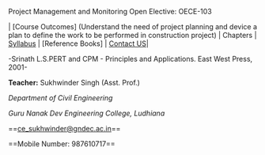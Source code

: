 Project Management and Monitoring
Open Elective: OECE-103

| [Course Outcomes] (Understand the need of project planning and device a plan to define the work to be performed in
construction project) | Chapters  | [Syllabus](https://ce.gndec.ac.in/sites/default/files/BTech_2018_12_05_2022.pdf) | [Reference Books] | [Contact US](mailto:ce_sukhwinder@gndec.ac.in)|

-Srinath L.S.PERT and CPM - Principles and Applications. East West Press, 2001-


**Teacher:** Sukhwinder Singh (Asst. Prof.)

*Department of Civil Engineering*

*Guru Nanak Dev Engineering College, Ludhiana*

==ce_sukhwinder@gndec.ac.in==

==Mobile Number: 987610717==
